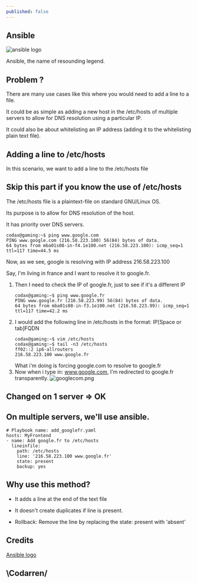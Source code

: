 ```yaml
---
published: false
---
```

## Ansible

![ansible logo](https://github.com/codarrenvelvindron/codarrenvelvindron.github.io/raw/master/images/Ansible_logo.svg.png)

Ansible, the name of resounding legend.

## Problem ?
There are many use cases like this where you would need to add a line to a file.

It could be as simple as adding a new host in the /etc/hosts of multiple servers to allow for DNS resolution using a particular IP.

It could also be about whitelisting an IP address (adding it to the whitelisting plain text file).

## Adding a line to /etc/hosts
In this scenario, we want to add a line to the /etc/hosts file

## Skip this part if you know the use of /etc/hosts
The /etc/hosts file is a plaintext-file on standard GNU/Linux OS.

Its purpose is to allow for DNS resolution of the host.

It has priority over DNS servers.

```
codax@gaming:~$ ping www.google.com
PING www.google.com (216.58.223.100) 56(84) bytes of data.
64 bytes from mba01s08-in-f4.1e100.net (216.58.223.100): icmp_seq=1 ttl=117 time=44.5 ms
```
Now, as we see, google is resolving with IP address 216.58.223.100

Say, I'm living in france and I want to resolve it to google.fr.

1. Then I need to check the IP of google.fr, just to see if it's a different IP
    ```
    codax@gaming:~$ ping www.google.fr
    PING www.google.fr (216.58.223.99) 56(84) bytes of data.
    64 bytes from mba01s08-in-f3.1e100.net (216.58.223.99): icmp_seq=1 ttl=117 time=42.2 ms
    ```
2. I would add the following line in /etc/hosts in the format: IP[Space or tab]FQDN
    ```
    codax@gaming:~$ vim /etc/hosts
    codax@gaming:~$ tail -n3 /etc/hosts
    ff02::2 ip6-allrouters
    216.58.223.100 www.google.fr
    ```
    What i'm doing is forcing google.com to resolve to google.fr
3. Now when i type in:
www.google.com, I'm redirected to google.fr transparently.
![googlecom.png]({{site.baseurl}}/images/googlecom.png)

## Changed on 1 server => OK

## On multiple servers, we'll use ansible.

```
# Playbook name: add_googlefr.yaml
hosts: MyFrontend
- name: Add google.fr to /etc/hosts
  lineinfile:
    path: /etc/hosts
    line: '216.58.223.100 www.google.fr'
    state: present
    backup: yes
```

## Why use this method?
 - It adds a line at the end of the text file
 
 - It doesn't create duplicates if line is present.
 
 - Rollback: Remove the line by replacing the state: present with 'absent'
 
## Credits
[Ansible logo](https://upload.wikimedia.org/wikipedia/commons/thumb/2/24/Ansible_logo.svg/256px-Ansible_logo.svg.png)

## \Codarren/